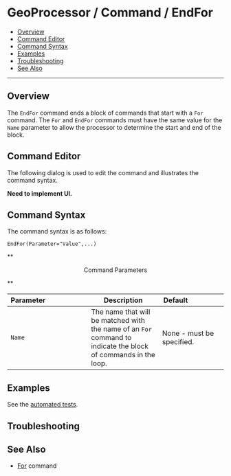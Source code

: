 # GeoProcessor / Command / EndFor #

* [Overview](#overview)
* [Command Editor](#command-editor)
* [Command Syntax](#command-syntax)
* [Examples](#examples)
* [Troubleshooting](#troubleshooting)
* [See Also](#see-also)

-------------------------

## Overview ##

The `EndFor` command ends a block of commands that start with a `For` command. The `For`
and `EndFor` commands must have the same value for the `Name` parameter to allow the processor to
determine the start and end of the block.

## Command Editor ##

The following dialog is used to edit the command and illustrates the command syntax.

**Need to implement UI.**

## Command Syntax ##

The command syntax is as follows:

```text
EndFor(Parameter="Value",...)
```
**<p style="text-align: center;">
Command Parameters
</p>**

| **Parameter**&nbsp;&nbsp;&nbsp;&nbsp;&nbsp;&nbsp;&nbsp;&nbsp;&nbsp;&nbsp;&nbsp;&nbsp;&nbsp;&nbsp;&nbsp;&nbsp;&nbsp;&nbsp;&nbsp;&nbsp;&nbsp; | **Description** | **Default**&nbsp;&nbsp;&nbsp;&nbsp;&nbsp;&nbsp;&nbsp;&nbsp;&nbsp;&nbsp;&nbsp;&nbsp;&nbsp;&nbsp;&nbsp;&nbsp;&nbsp; |
| --------------|-----------------|----------------- |
| `Name` | The name that will be matched with the name of an `For` command to indicate the block of commands in the loop. | None - must be specified. |


## Examples ##

See the [automated tests](https://github.com/OpenWaterFoundation/owf-app-geoprocessor-python-test/tree/master/test/commands/EndFor).

## Troubleshooting ##

## See Also ##

* [For](../For/For) command
